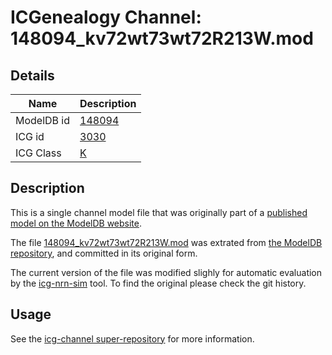 # ICGenealogy Channel: 148094\_kv72wt73wt72R213W.mod

## Details

Name | Description
---- | -----------
ModelDB id | [148094](http://senselab.med.yale.edu/ModelDB/ShowModel.cshtml?model=148094)
ICG id | [3030](http://icg.neurotheory.ox.ac.uk/channels/1/3030)
ICG Class | [K](http://icg.neurotheory.ox.ac.uk/channels/1)

## Description

This is a single channel model file that was originally part of a [published model on the ModelDB website](http://senselab.med.yale.edu/mModelDB/ShowModel.cshtml?model=148094).


The file [148094\_kv72wt73wt72R213W.mod](148094_kv72wt73wt72R213W.mod) was extrated from [the ModelDB repository](http://senselab.med.yale.edu/ModelDB/ShowModel.cshtml?model=148094), and committed in its original form.

The current version of the file was modified slighly for automatic evaluation by the [icg-nrn-sim](https://github.com/icgenealogy/icg-nrn-sim) tool. To find the original please check the git history.


## Usage

See the [icg-channel super-repository](https://github.com/icgenealogy/icg-channels) for more information.